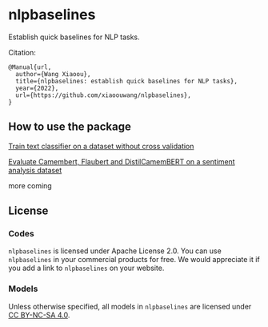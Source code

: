 # nlpbaselines


Establish quick baselines for NLP tasks.

Citation:

```
@Manual{url,
  author={Wang Xiaoou},
  title={nlpbaselines: establish quick baselines for NLP tasks},
  year={2022},
  url={https://github.com/xiaoouwang/nlpbaselines},
}
```

## How to use the package

[Train text classifier on a dataset without cross validation](https://colab.research.google.com/drive/11UtXGiARX_ZIuBdQAQoex6OaLvaGE8RP?usp=sharing)

[Evaluate Camembert, Flaubert and DistilCamemBERT on a sentiment analysis dataset
](https://medium.com/nlp-in-action/evaluate-camembert-flaubert-and-distilcamembert-on-a-sentiment-analysis-dataset-8d86c56c3de2)

more coming

## License

### Codes

`nlpbaselines` is licensed under Apache License 2.0. You can use `nlpbaselines` in your commercial products for free. We would appreciate it if you add a link to `nlpbaselines` on your website.

### Models

Unless otherwise specified, all models in `nlpbaselines` are licensed under [CC BY-NC-SA 4.0](https://creativecommons.org/licenses/by-nc-sa/4.0/).